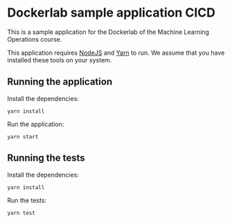 # Dockerlab sample application CICD

This is a sample application for the Dockerlab of the Machine Learning Operations course.

This application requires [NodeJS](https://nodejs.org/en/) and [Yarn](https://yarnpkg.com/) to run. We assume that you have installed these tools on your system.

## Running the application

Install the dependencies:

```console
yarn install
```

Run the application:

```console
yarn start
```

## Running the tests

Install the dependencies:

```console
yarn install
```

Run the tests:

```console
yarn test
```

